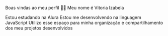 Boas vindas ao meu perfil 💙💙
Meu nome é Vitoria Izabela

Estou estudando na Alura
Estou me desenvolvendo na linguagem JavaScript
Utilizo esse espaço para minha organização e compartilhamento dos meu projetos desenvolvidos


